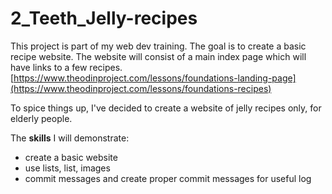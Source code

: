 # 2_Teeth_Jelly-recipes
This project is part of my web dev training. The goal is to create a basic recipe website. The website will consist of a main index page which will have links to a few recipes.
[https://www.theodinproject.com/lessons/foundations-landing-page](https://www.theodinproject.com/lessons/foundations-recipes)

To spice things up, I've decided to create a website of jelly recipes only, for elderly people.

The **skills** I will demonstrate:
- create a basic website
- use lists, list, images
- commit messages and create proper commit messages for useful log 
